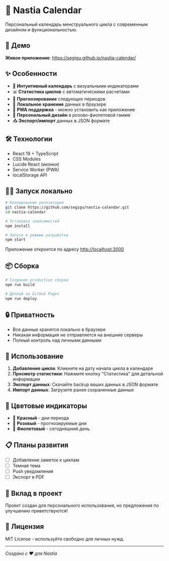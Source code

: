 # 🌸 Nastia Calendar

Персональный календарь менструального цикла с современным дизайном и функциональностью.

## 🚀 Демо

**Живое приложение**: https://segigu.github.io/nastia-calendar/

## ✨ Особенности

- 📅 **Интуитивный календарь** с визуальными индикаторами
- 📊 **Статистика циклов** с автоматическими расчетами
- 🔮 **Прогнозирование** следующих периодов
- 💾 **Локальное хранение** данных в браузере
- 📱 **PWA поддержка** - можно установить как приложение
- 🎨 **Персональный дизайн** в розово-фиолетовой гамме
- 📤 **Экспорт/импорт** данных в JSON формате

## 🛠 Технологии

- React 19 + TypeScript
- CSS Modules
- Lucide React (иконки)
- Service Worker (PWA)
- localStorage API

## 🏃‍♀️ Запуск локально

```bash
# Клонирование репозитория
git clone https://github.com/segigu/nastia-calendar.git
cd nastia-calendar

# Установка зависимостей
npm install

# Запуск в режиме разработки
npm start
```

Приложение откроется по адресу [http://localhost:3000](http://localhost:3000)

## 📦 Сборка

```bash
# Создание production сборки
npm run build

# Деплой на GitHub Pages
npm run deploy
```

## 🔒 Приватность

- Все данные хранятся локально в браузере
- Никакая информация не отправляется на внешние серверы
- Полный контроль над личными данными

## 📱 Использование

1. **Добавление цикла**: Кликните на дату начала цикла в календаре
2. **Просмотр статистики**: Нажмите кнопку "Статистика" для детальной информации
3. **Экспорт данных**: Скачайте backup ваших данных в JSON формате
4. **Импорт данных**: Загрузите ранее сохраненные данные

## 🎨 Цветовые индикаторы

- 🔴 **Красный** - дни периода
- 🌸 **Розовый** - прогнозируемые дни
- 💜 **Фиолетовый** - сегодняшний день

## 📋 Планы развития

- [ ] Добавление заметок к циклам
- [ ] Темная тема
- [ ] Push уведомления
- [ ] Экспорт в PDF

## 🤝 Вклад в проект

Проект создан для персонального использования, но предложения по улучшению приветствуются!

## 📄 Лицензия

MIT License - используйте свободно для личных нужд.

---

*Создано с ❤️ для Nastia*